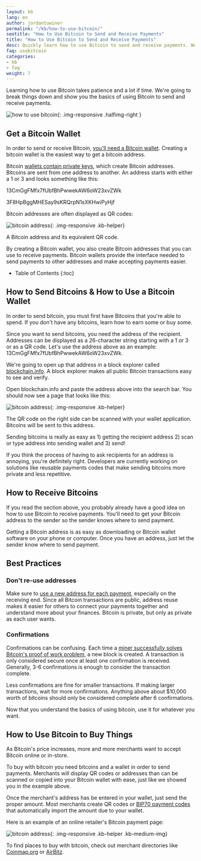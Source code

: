 ```yaml
---
layout: kb
lang: en
author: jordantuwiner
permalink: "/kb/how-to-use-bitcoin/"
seotitle: "How to Use Bitcoin to Send and Receive Payments"
title: "How to Use Bitcoin to Send and Receive Payments"
desc: Quickly learn how to use Bitcoin to send and receive payments. We'll show you in under 3 minutes.
faq: usebitcoin
categories: 
- kb
- faq
weight: 7
---
```

Learning how to use Bitcoin takes patience and a lot if time. We're going to break things down and show you the basics of using Bitcoin to send and receive payments. 

![how to use bitcoin](/img/icons/wallet-compressor.png){: .img-responsive .halfimg-right }

## Get a Bitcoin Wallet

In order to send or receive Bitcoin, [you'll need a Bitcoin wallet](/wallets/). Creating a bitcoin wallet is the easiest way to get a bitcoin address.

Bitcoin [wallets contain private keys](/kb/what-is-a-bitcoin-private-key/), which create Bitcoin addresses. Bitcoins are sent from one address to another. An address starts with either a 1 or 3 and looks something like this: 

13CmGgFMfx7fUbfBhPwwekAW6oW23xvZWk

3F8HpBggMHESay9sKRQrpN1sXKHwiPyHjf

Bitcoin addresses are often displayed as QR codes:

![bitcoin address](/img/kb/address.png){: .img-responsive .kb-helper}

<div class="caption-kb">A Bitcoin address and its equivalent QR code.</div>

By creating a Bitcoin wallet, you also create Bitcoin addresses that you can use to receive payments. Bitcoin wallets provide the interface needed to send payments to other addresses and make accepting payments easier.  

* Table of Contents
{:toc}

## How to Send Bitcoins & How to Use a Bitcoin Wallet
In order to send bitcoin, you must first have Bitcoins that you're able to spend. If you don't have any bitcoins, learn how to earn some or buy some. 

Since you want to send bitcoins, you need the address of the recipient. Addresses can be displayed as a 26-character string starting with a 1 or 3 or as a QR code. Let's use the address above as an example: 13CmGgFMfx7fUbfBhPwwekAW6oW23xvZWk. 

We're going to open up that address in a block explorer called [blockchain.info](https://blockchain.info/). A block explorer makes all public Bitcoin transactions easy to see and verify. 

Open blockchain.info and paste the address above into the search bar. You should now see a page that looks like this: 

![bitcoin address](/img/kb/bi.png){: .img-responsive .kb-helper}

The QR code on the right side can be scanned with your wallet application. Bitcoins will be sent to this address. 

Sending bitcoins is really as easy as 1) getting the recipient address 2) scan or type address into sending wallet and 3) send! 

If you think the process of having to ask recipients for an address is annoying, you're definitely right. Developers are currently working on solutions like reusable payments codes that make sending bitcoins more private and less repetitive. 

## How to Receive Bitcoins 
If you read the section above, you probably already have a good idea on how to use Bitcoin to receive payments. You'll need to get your Bitcoin address to the sender so the sender knows where to send payment. 

Getting a Bitcoin address is as easy as downloading or Bitcoin wallet software on your phone or computer. Once you have an address, just let the sender know where to send payment. 

## Best Practices 

### Don't re-use addresses
Make sure to [use a new address for each payment](https://bitcoin.org/en/you-need-to-know), especially on the receiving end. Since all Bitcoin transactions are public, address reuse makes it easier for others to connect your payments together and understand more about your finances. Bitcoin is private, but only as private as each user wants. 

### Confirmations 
Confirmations can be confusing. Each time a [miner successfully solves Bitcoin's proof of work problem](/kb/what-is-bitcoin-mining/), a new block is created. A transaction is only considered secure once at least one confirmation is received. Generally, 3-6 confirmations is enough to consider the transaction complete. 

Less confirmations are fine for smaller transactions. If making larger transactions, wait for more confirmations. Anything above about $10,000 worth of bitcoins should only be considered complete after 6 confirmations. 

Now that you understand the basics of using bitcoin, use it for whatever you want. 

## How to Use Bitcoin to Buy Things

As Bitcoin's price increases, more and more merchants want to accept Bitcoin online or in-store. 

To buy with bitcoin you need bitcoins and a wallet in order to send payments. Merchants will display QR codes or addresses than can be scanned or copied into your Bitcoin wallet with ease, just like we showed you in the example above. 

Once the merchant's address has be entered in your wallet, just send the proper amount. Most merchants create QR codes or [BIP70 payment codes](https://github.com/bitcoin/bips/blob/master/bip-0070.mediawiki) that automatically import the amount due to your wallet. 

Here is an example of an online retailer's Bitcoin payment page: 

![bitcoin address](/img/kb/pp.png){: .img-responsive .kb-helper .kb-medium-img}

To find places to buy with bitcoin, check out merchant directories like [Coinmap.org](https://coinmap.org/) or [AirBitz](https://airbitz.co/). 